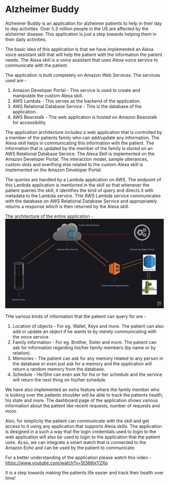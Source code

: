 # Alzheimer Buddy

Alzheimer Buddy is an application for alzheimer patients to help in their day to day activities. Over 5.3 million people in the US are affected by the alzheimer disease. This application is just a step towards helping them in their daily activities. 

The basic idea of this application is that we have implemented an Alexa voice assistant skill that will help the patient with the information the patient needs. The Alexa skill is a voice assistant that uses Alexa voice service to communicate with the patient. 

The application is built completely on Amazon Web Services. The services used are - 
1. Amazon Developer Portal - This service is used to create and manipulate the custom Alexa skill. 
2. AWS Lambda - This serves as the backend of the application.  
3. AWS Relational Database Service - This is the database of the application. 
4. AWS Beanstalk - The web application is hosted on Amazon Beanstalk for accessibility.


The application architecture includes a web application that is controlled by a member of the patients family who can add/update any information. The Alexa skill helps in communicating this information with the patient. The information that is updated by the member of the family is stored on an AWS Relational Database Service. The Alexa Skill is implemented on the Amazon Developer Portal. The interaction model, sample utterances, custom slots and everthing else related to the custom Alexa skill is implemented on the Amazon Developer Portal. 

The queries are handled by a Lambda application on AWS. The endpoint of this Lambda application is mentioned in the skill so that whenever the patient queries the skill, it identifies the kind of query and directs it with metadata to the Lambda service. THe AWS Lambda service communicates with the database on AWS Relational Database Service and appropriately returns a response which is then returned by the Alexa skill. 

The architecture of the entire application -
![alt text](https://github.com/kevallakhani95/AlzheimerBuddy/blob/master/image1.jpeg)

THe various kinds of information that the patient can query for are - 
1. Location of objects - For eg. Wallet, Keys and more. The patient can also add or update an object if he wants to by merely communicating with the voice service. 
2. Family information - For eg. Brother, Sister and more. The patient can ask for information regarding his/her family members (by name or by relation).
3. Memories - The patient can ask for any memory related to any person in the database or even just ask for a memory and the application will return a random memory from the database. 
4. Schedule - He/She can even ask for his or her schedule and the service will return the next thing on his/her schedule.

We have also implemented an extra feature where the family member who is looking over the patients shoulder will be able to track the patients health, his state and more. The dashboard page of the application shows various information about the patient like recent requests, number of requests and more. 

Also, for simplicity the patient can communicate with the skill and get access to it using any application that supports Alexa skills. The application is designed in a such a way that the login credentials used to login to the web application will also be used to login to the application that the patient uses. ALso, we can integrate a smart watch that is connected to the Amazon Echo and can be used by the patient to communicate. 

For a better understanding of the application please watch this video - 
https://www.youtube.com/watch?v=5t366jxY2Xo


It is a step towards making the patients life easier and track their health over time!
